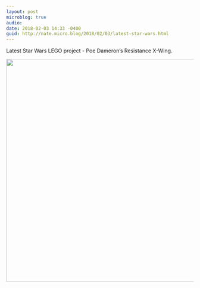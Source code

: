 ```yaml
---
layout: post
microblog: true
audio: 
date: 2018-02-03 14:33 -0400
guid: http://nate.micro.blog/2018/02/03/latest-star-wars.html
---
```

Latest Star Wars LEGO project - Poe Dameron’s Resistance X-Wing. 

<img src="http://nate.micro.blog/uploads/2018/491a83b90c.jpg" width="600" height="599" />
